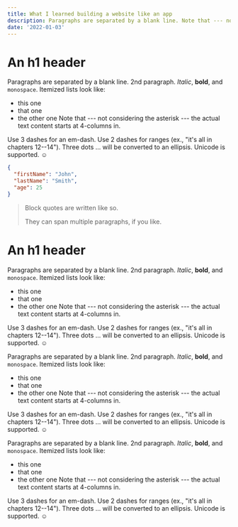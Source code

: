 ```yaml
---
title: What I learned building a website like an app
description: Paragraphs are separated by a blank line. Note that --- not considering the asterisk --- the actual text content starts at 4-columns in. Paragraphs are separated by a blank line. Note that --- not considering the asterisk --- the actual text content starts at 4-columns in. Paragraphs are separated by a blank line. Note that --- not considering the asterisk --- the actual text content starts at 4-columns in. Paragraphs are separated by a blank line. Note that --- not considering the asterisk --- the actual text content starts at 4-columns in.
date: '2022-01-03'
---
```

An h1 header
============
Paragraphs are separated by a blank line.
2nd paragraph. *Italic*, **bold**, and `monospace`. Itemized lists look like:
* this one
* that one
* the other one
Note that --- not considering the asterisk --- the actual text content starts at 4-columns in.

Use 3 dashes for an em-dash. Use 2 dashes for ranges (ex., "it's all in chapters 12--14"). Three dots ... will be converted to an ellipsis.
Unicode is supported. ☺

```json
{
  "firstName": "John",
  "lastName": "Smith",
  "age": 25
}
```

> Block quotes are
> written like so.
>
> They can span multiple paragraphs,
> if you like.

An h1 header
============
Paragraphs are separated by a blank line.
2nd paragraph. *Italic*, **bold**, and `monospace`. Itemized lists look like:
* this one
* that one
* the other one
Note that --- not considering the asterisk --- the actual text content starts at 4-columns in.

Use 3 dashes for an em-dash. Use 2 dashes for ranges (ex., "it's all in chapters 12--14"). Three dots ... will be converted to an ellipsis.
Unicode is supported. ☺

Paragraphs are separated by a blank line.
2nd paragraph. *Italic*, **bold**, and `monospace`. Itemized lists look like:
* this one
* that one
* the other one
Note that --- not considering the asterisk --- the actual text content starts at 4-columns in.

Use 3 dashes for an em-dash. Use 2 dashes for ranges (ex., "it's all in chapters 12--14"). Three dots ... will be converted to an ellipsis.
Unicode is supported. ☺



Paragraphs are separated by a blank line.
2nd paragraph. *Italic*, **bold**, and `monospace`. Itemized lists look like:
* this one
* that one
* the other one
Note that --- not considering the asterisk --- the actual text content starts at 4-columns in.

Use 3 dashes for an em-dash. Use 2 dashes for ranges (ex., "it's all in chapters 12--14"). Three dots ... will be converted to an ellipsis.
Unicode is supported. ☺
